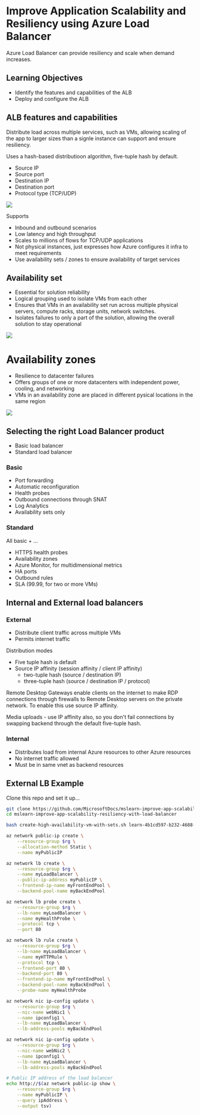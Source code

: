 # Improve Application Scalability and Resiliency using Azure Load Balancer

Azure Load Balancer can provide resiliency and scale when demand increases.

## Learning Objectives

- Identify the features and capabilities of the ALB
- Deploy and configure the ALB

## ALB features and capabilities

Distribute load across multiple services, such as VMs, allowing scaling of the app to larger sizes than a signle instance can support and ensure resiliency.

Uses a hash-based distributioon algorithm, five-tuple hash by default.

- Source IP
- Source port
- Destination IP
- Destination port
- Protocol type (TCP/UDP)

![](assets/1f-load-balancer-distribution.svg)

Supports

- Inbound and outbound scenarios
- Low latency and high throughput
- Scales to millions of flows for TCP/UDP applications
- Not physical instances, just expresses how Azure configures it infra to meet requirements
- Use availability sets / zones to ensure availability of target services


## Availability set

- Essential for solution reliability
- Logical grouping used to isolate VMs from each other
- Ensures that VMs in an availability set run across multiple physical servers, compute racks, storage units, network switches.
- Isolates failures to only a part of the solution, allowing the overall solution to stay operational

![](assets/1f-availability-sets.svg)


# Availability zones

- Resilience to datacenter failures
- Offers groups of one or more datacenters with independent power, cooling, and networking
- VMs in an availability zone are placed in different pysical locations in the same region

![](assets/1f-availability-zones.svg)


## Selecting the right Load Balancer product

- Basic load balancer
- Standard load balancer

### Basic

- Port forwarding
- Automatic reconfiguration
- Health probes
- Outbound connections through SNAT
- Log Analytics
- Availability sets only

### Standard 

All basic + ...

- HTTPS health probes
- Availability zones
- Azure Monitor, for multidimensional metrics
- HA ports
- Outbound rules
- SLA (99.99, for two or more VMs)


## Internal and External load balancers

### External

- Distribute client traffic across multiple VMs
- Permits internet traffic

Distribution modes

- Five tuple hash is default
- Source IP affinity (session affinity / client IP affinity)
    - two-tuple hash (source / destination IP)
    - three-tuple hash (source / destination IP / protocol)

Remote Desktop Gateways enable clients on the internet to make RDP connections through firewalls to Remote Desktop servers on the private network. To enable this use source IP affinity.

Media uploads - use IP affinity also, so you don't fail connections by swapping backend through the default five-tuple hash.


### Internal

- Distributes load from internal Azure resources to other Azure resources
- No internet traffic allowed
- Must be in same vnet as backend resources



## External LB Example

Clone this repo and set it up...

```sh
git clone https://github.com/MicrosoftDocs/mslearn-improve-app-scalability-resiliency-with-load-balancer.git
cd mslearn-improve-app-scalability-resiliency-with-load-balancer

bash create-high-availability-vm-with-sets.sh learn-4b1cd597-b232-4688-9c4d-268d59835426
```

```sh
az network public-ip create \
    --resource-group $rg \
    --allocation-method Static \
    --name myPublicIP

az network lb create \
    --resource-group $rg \
    --name myLoadBalancer \
    --public-ip-address myPublicIP \
    --frontend-ip-name myFrontEndPool \
    --backend-pool-name myBackEndPool

az network lb probe create \
    --resource-group $rg \
    --lb-name myLoadBalancer \
    --name myHealthProbe \
    --protocol tcp \
    --port 80

az network lb rule create \
    --resource-group $rg \
    --lb-name myLoadBalancer \
    --name myHTTPRule \
    --protocol tcp \
    --frontend-port 80 \
    --backend-port 80 \
    --frontend-ip-name myFrontEndPool \
    --backend-pool-name myBackEndPool \
    --probe-name myHealthProbe

az network nic ip-config update \
    --resource-group $rg \
    --nic-name webNic1 \
    --name ipconfig1 \
    --lb-name myLoadBalancer \
    --lb-address-pools myBackEndPool

az network nic ip-config update \
    --resource-group $rg \
    --nic-name webNic2 \
    --name ipconfig1 \
    --lb-name myLoadBalancer \
    --lb-address-pools myBackEndPool

# Public IP address of the load balancer
echo http://$(az network public-ip show \
    --resource-group $rg \
    --name myPublicIP \
    --query ipAddress \
    --output tsv)
```


